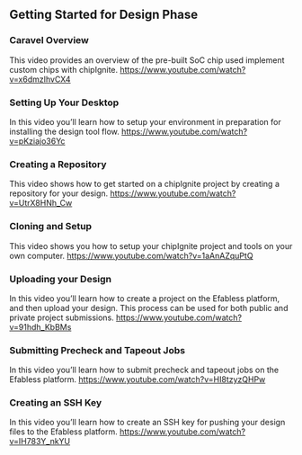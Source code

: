 ## Getting Started for Design Phase
### Caravel Overview
This video provides an overview of the pre-built SoC chip used implement custom chips with chipIgnite.
https://www.youtube.com/watch?v=x6dmzIhvCX4
### Setting Up Your Desktop
In this video you’ll learn how to setup your environment in preparation for installing the design tool flow.
https://www.youtube.com/watch?v=pKziajo36Yc
### Creating a Repository
This video shows how to get started on a chipIgnite project by creating a repository for your design.
https://www.youtube.com/watch?v=UtrX8HNh_Cw
### Cloning and Setup
This video shows you how to setup your chipIgnite project and tools on your own computer.
https://www.youtube.com/watch?v=1aAnAZquPtQ
### Uploading your Design
In this video you’ll learn how to create a project on the Efabless platform, and then upload your design. This process can be used for both public and private project submissions.
https://www.youtube.com/watch?v=91hdh_KbBMs
### Submitting Precheck and Tapeout Jobs
In this video you’ll learn how to submit precheck and tapeout jobs on the Efabless platform.
https://www.youtube.com/watch?v=HI8tzyzQHPw
### Creating an SSH Key
In this video you’ll learn how to create an SSH key for pushing your design files to the Efabless platform.
https://www.youtube.com/watch?v=IH783Y_nkYU

